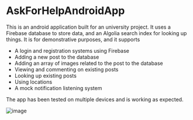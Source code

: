 # AskForHelpAndroidApp
This is an android application built for an university project.
It uses a Firebase database to store data, and an Algolia search index for looking up things.
It is for demonstrative purposes, and it supports
- A login and registration systems using Firebase
- Adding a new post to the database
- Adding an array of images related to the post to the database
- Viewing and commenting on existing posts
- Looking up existing posts
- Using locations
- A mock notification listening system

The app has been tested on multiple devices and is working as expected.

![image](https://user-images.githubusercontent.com/48998036/152127481-e21061e8-6987-4ef7-85ed-ee0849076db5.png)
